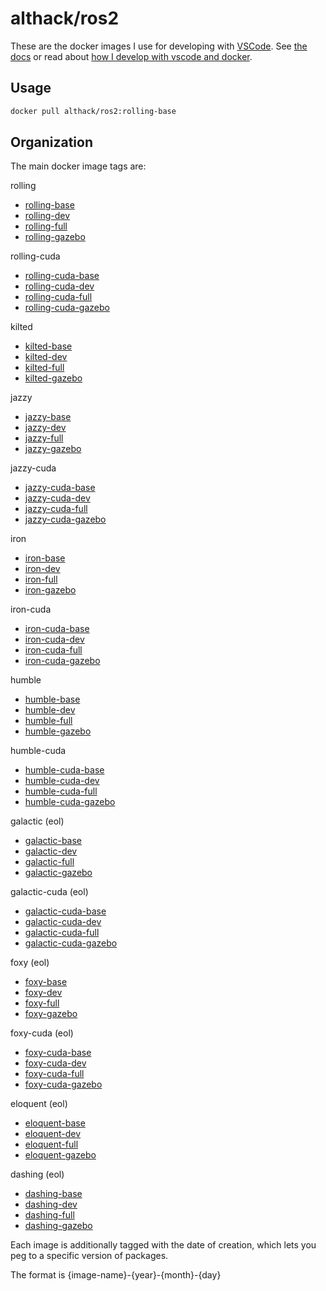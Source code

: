 # althack/ros2

These are the docker images I use for developing with [VSCode](https://code.visualstudio.com/).
See [the docs](https://athackst.github.io/dockerfiles) or read about  [how I develop with vscode and docker](https://www.allisonthackston.com/articles/docker_development.html).

## Usage

```bash
docker pull althack/ros2:rolling-base
```

## Organization

The main docker image tags are:


rolling
  
* [rolling-base](https://github.com/athackst/dockerfiles/blob/main/ros2/rolling.Dockerfile)
* [rolling-dev](https://github.com/athackst/dockerfiles/blob/main/ros2/rolling.Dockerfile)
* [rolling-full](https://github.com/athackst/dockerfiles/blob/main/ros2/rolling.Dockerfile)
* [rolling-gazebo](https://github.com/athackst/dockerfiles/blob/main/ros2/rolling.Dockerfile)

rolling-cuda
  
* [rolling-cuda-base](https://github.com/athackst/dockerfiles/blob/main/ros2/rolling-cuda.Dockerfile)
* [rolling-cuda-dev](https://github.com/athackst/dockerfiles/blob/main/ros2/rolling-cuda.Dockerfile)
* [rolling-cuda-full](https://github.com/athackst/dockerfiles/blob/main/ros2/rolling-cuda.Dockerfile)
* [rolling-cuda-gazebo](https://github.com/athackst/dockerfiles/blob/main/ros2/rolling-cuda.Dockerfile)

kilted
  
* [kilted-base](https://github.com/athackst/dockerfiles/blob/main/ros2/kilted.Dockerfile)
* [kilted-dev](https://github.com/athackst/dockerfiles/blob/main/ros2/kilted.Dockerfile)
* [kilted-full](https://github.com/athackst/dockerfiles/blob/main/ros2/kilted.Dockerfile)
* [kilted-gazebo](https://github.com/athackst/dockerfiles/blob/main/ros2/kilted.Dockerfile)

jazzy
  
* [jazzy-base](https://github.com/athackst/dockerfiles/blob/main/ros2/jazzy.Dockerfile)
* [jazzy-dev](https://github.com/athackst/dockerfiles/blob/main/ros2/jazzy.Dockerfile)
* [jazzy-full](https://github.com/athackst/dockerfiles/blob/main/ros2/jazzy.Dockerfile)
* [jazzy-gazebo](https://github.com/athackst/dockerfiles/blob/main/ros2/jazzy.Dockerfile)

jazzy-cuda
  
* [jazzy-cuda-base](https://github.com/athackst/dockerfiles/blob/main/ros2/jazzy-cuda.Dockerfile)
* [jazzy-cuda-dev](https://github.com/athackst/dockerfiles/blob/main/ros2/jazzy-cuda.Dockerfile)
* [jazzy-cuda-full](https://github.com/athackst/dockerfiles/blob/main/ros2/jazzy-cuda.Dockerfile)
* [jazzy-cuda-gazebo](https://github.com/athackst/dockerfiles/blob/main/ros2/jazzy-cuda.Dockerfile)

iron
  
* [iron-base](https://github.com/athackst/dockerfiles/blob/main/ros2/iron.Dockerfile)
* [iron-dev](https://github.com/athackst/dockerfiles/blob/main/ros2/iron.Dockerfile)
* [iron-full](https://github.com/athackst/dockerfiles/blob/main/ros2/iron.Dockerfile)
* [iron-gazebo](https://github.com/athackst/dockerfiles/blob/main/ros2/iron.Dockerfile)

iron-cuda
  
* [iron-cuda-base](https://github.com/athackst/dockerfiles/blob/main/ros2/iron-cuda.Dockerfile)
* [iron-cuda-dev](https://github.com/athackst/dockerfiles/blob/main/ros2/iron-cuda.Dockerfile)
* [iron-cuda-full](https://github.com/athackst/dockerfiles/blob/main/ros2/iron-cuda.Dockerfile)
* [iron-cuda-gazebo](https://github.com/athackst/dockerfiles/blob/main/ros2/iron-cuda.Dockerfile)

humble
  
* [humble-base](https://github.com/athackst/dockerfiles/blob/main/ros2/humble.Dockerfile)
* [humble-dev](https://github.com/athackst/dockerfiles/blob/main/ros2/humble.Dockerfile)
* [humble-full](https://github.com/athackst/dockerfiles/blob/main/ros2/humble.Dockerfile)
* [humble-gazebo](https://github.com/athackst/dockerfiles/blob/main/ros2/humble.Dockerfile)

humble-cuda
  
* [humble-cuda-base](https://github.com/athackst/dockerfiles/blob/main/ros2/humble-cuda.Dockerfile)
* [humble-cuda-dev](https://github.com/athackst/dockerfiles/blob/main/ros2/humble-cuda.Dockerfile)
* [humble-cuda-full](https://github.com/athackst/dockerfiles/blob/main/ros2/humble-cuda.Dockerfile)
* [humble-cuda-gazebo](https://github.com/athackst/dockerfiles/blob/main/ros2/humble-cuda.Dockerfile)

galactic (eol)
  
* [galactic-base](https://github.com/athackst/dockerfiles/blob/main/ros2/galactic.Dockerfile)
* [galactic-dev](https://github.com/athackst/dockerfiles/blob/main/ros2/galactic.Dockerfile)
* [galactic-full](https://github.com/athackst/dockerfiles/blob/main/ros2/galactic.Dockerfile)
* [galactic-gazebo](https://github.com/athackst/dockerfiles/blob/main/ros2/galactic.Dockerfile)

galactic-cuda (eol)
  
* [galactic-cuda-base](https://github.com/athackst/dockerfiles/blob/main/ros2/galactic-cuda.Dockerfile)
* [galactic-cuda-dev](https://github.com/athackst/dockerfiles/blob/main/ros2/galactic-cuda.Dockerfile)
* [galactic-cuda-full](https://github.com/athackst/dockerfiles/blob/main/ros2/galactic-cuda.Dockerfile)
* [galactic-cuda-gazebo](https://github.com/athackst/dockerfiles/blob/main/ros2/galactic-cuda.Dockerfile)

foxy (eol)
  
* [foxy-base](https://github.com/athackst/dockerfiles/blob/main/ros2/foxy.Dockerfile)
* [foxy-dev](https://github.com/athackst/dockerfiles/blob/main/ros2/foxy.Dockerfile)
* [foxy-full](https://github.com/athackst/dockerfiles/blob/main/ros2/foxy.Dockerfile)
* [foxy-gazebo](https://github.com/athackst/dockerfiles/blob/main/ros2/foxy.Dockerfile)

foxy-cuda (eol)
  
* [foxy-cuda-base](https://github.com/athackst/dockerfiles/blob/main/ros2/foxy-cuda.Dockerfile)
* [foxy-cuda-dev](https://github.com/athackst/dockerfiles/blob/main/ros2/foxy-cuda.Dockerfile)
* [foxy-cuda-full](https://github.com/athackst/dockerfiles/blob/main/ros2/foxy-cuda.Dockerfile)
* [foxy-cuda-gazebo](https://github.com/athackst/dockerfiles/blob/main/ros2/foxy-cuda.Dockerfile)

eloquent (eol)
  
* [eloquent-base](https://github.com/athackst/dockerfiles/blob/main/ros2/eloquent.Dockerfile)
* [eloquent-dev](https://github.com/athackst/dockerfiles/blob/main/ros2/eloquent.Dockerfile)
* [eloquent-full](https://github.com/athackst/dockerfiles/blob/main/ros2/eloquent.Dockerfile)
* [eloquent-gazebo](https://github.com/athackst/dockerfiles/blob/main/ros2/eloquent.Dockerfile)

dashing (eol)
  
* [dashing-base](https://github.com/athackst/dockerfiles/blob/main/ros2/dashing.Dockerfile)
* [dashing-dev](https://github.com/athackst/dockerfiles/blob/main/ros2/dashing.Dockerfile)
* [dashing-full](https://github.com/athackst/dockerfiles/blob/main/ros2/dashing.Dockerfile)
* [dashing-gazebo](https://github.com/athackst/dockerfiles/blob/main/ros2/dashing.Dockerfile)


Each image is additionally tagged with the date of creation, which lets you peg to a specific version of packages.

The format is {image-name}-{year}-{month}-{day}